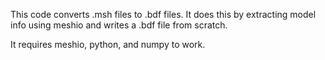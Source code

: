 This code converts .msh files to .bdf files. It does this by extracting model info using meshio and writes a .bdf file from scratch.

It requires meshio, python, and numpy to work.
